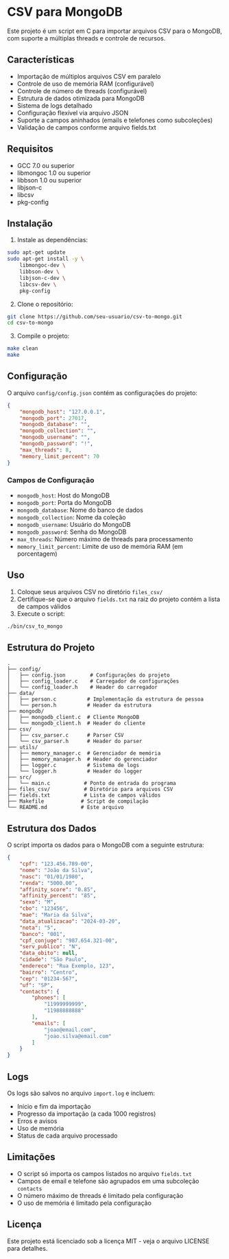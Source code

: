# CSV para MongoDB

Este projeto é um script em C para importar arquivos CSV para o MongoDB, com suporte a múltiplas threads e controle de recursos.

## Características

- Importação de múltiplos arquivos CSV em paralelo
- Controle de uso de memória RAM (configurável)
- Controle de número de threads (configurável)
- Estrutura de dados otimizada para MongoDB
- Sistema de logs detalhado
- Configuração flexível via arquivo JSON
- Suporte a campos aninhados (emails e telefones como subcoleções)
- Validação de campos conforme arquivo fields.txt

## Requisitos

- GCC 7.0 ou superior
- libmongoc 1.0 ou superior
- libbson 1.0 ou superior
- libjson-c
- libcsv
- pkg-config

## Instalação

1. Instale as dependências:

```bash
sudo apt-get update
sudo apt-get install -y \
    libmongoc-dev \
    libbson-dev \
    libjson-c-dev \
    libcsv-dev \
    pkg-config
```

2. Clone o repositório:

```bash
git clone https://github.com/seu-usuario/csv-to-mongo.git
cd csv-to-mongo
```

3. Compile o projeto:

```bash
make clean
make
```

## Configuração

O arquivo `config/config.json` contém as configurações do projeto:

```json
{
    "mongodb_host": "127.0.0.1",
    "mongodb_port": 27017,
    "mongodb_database": "",
    "mongodb_collection": "",
    "mongodb_username": "",
    "mongodb_password": "!",
    "max_threads": 8,
    "memory_limit_percent": 70
}
```

### Campos de Configuração

- `mongodb_host`: Host do MongoDB
- `mongodb_port`: Porta do MongoDB
- `mongodb_database`: Nome do banco de dados
- `mongodb_collection`: Nome da coleção
- `mongodb_username`: Usuário do MongoDB
- `mongodb_password`: Senha do MongoDB
- `max_threads`: Número máximo de threads para processamento
- `memory_limit_percent`: Limite de uso de memória RAM (em porcentagem)

## Uso

1. Coloque seus arquivos CSV no diretório `files_csv/`
2. Certifique-se que o arquivo `fields.txt` na raiz do projeto contém a lista de campos válidos
3. Execute o script:

```bash
./bin/csv_to_mongo
```

## Estrutura do Projeto

```
.
├── config/
│   ├── config.json        # Configurações do projeto
│   ├── config_loader.c    # Carregador de configurações
│   └── config_loader.h    # Header do carregador
├── data/
│   ├── person.c          # Implementação da estrutura de pessoa
│   └── person.h          # Header da estrutura
├── mongodb/
│   ├── mongodb_client.c  # Cliente MongoDB
│   └── mongodb_client.h  # Header do cliente
├── csv/
│   ├── csv_parser.c      # Parser CSV
│   └── csv_parser.h      # Header do parser
├── utils/
│   ├── memory_manager.c  # Gerenciador de memória
│   ├── memory_manager.h  # Header do gerenciador
│   ├── logger.c          # Sistema de logs
│   └── logger.h          # Header do logger
├── src/
│   └── main.c           # Ponto de entrada do programa
├── files_csv/           # Diretório para arquivos CSV
├── fields.txt           # Lista de campos válidos
├── Makefile            # Script de compilação
└── README.md           # Este arquivo
```

## Estrutura dos Dados

O script importa os dados para o MongoDB com a seguinte estrutura:

```json
{
    "cpf": "123.456.789-00",
    "nome": "João da Silva",
    "nasc": "01/01/1980",
    "renda": "5000.00",
    "affinity_score": "0.85",
    "affinity_percent": "85",
    "sexo": "M",
    "cbo": "123456",
    "mae": "Maria da Silva",
    "data_atualizacao": "2024-03-20",
    "nota": "5",
    "banco": "001",
    "cpf_conjuge": "987.654.321-00",
    "serv_publico": "N",
    "data_obito": null,
    "cidade": "São Paulo",
    "endereco": "Rua Exemplo, 123",
    "bairro": "Centro",
    "cep": "01234-567",
    "uf": "SP",
    "contacts": {
        "phones": [
            "11999999999",
            "11988888888"
        ],
        "emails": [
            "joao@email.com",
            "joao.silva@email.com"
        ]
    }
}
```

## Logs

Os logs são salvos no arquivo `import.log` e incluem:
- Início e fim da importação
- Progresso da importação (a cada 1000 registros)
- Erros e avisos
- Uso de memória
- Status de cada arquivo processado

## Limitações

- O script só importa os campos listados no arquivo `fields.txt`
- Campos de email e telefone são agrupados em uma subcoleção `contacts`
- O número máximo de threads é limitado pela configuração
- O uso de memória é limitado pela configuração

## Licença

Este projeto está licenciado sob a licença MIT - veja o arquivo LICENSE para detalhes. 